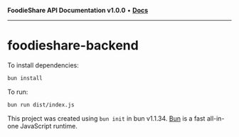 **FoodieShare API Documentation v1.0.0** • [**Docs**](globals.md)

***

# foodieshare-backend

To install dependencies:

```bash
bun install
```

To run:

```bash
bun run dist/index.js
```

This project was created using `bun init` in bun v1.1.34. [Bun](https://bun.sh) is a fast all-in-one JavaScript runtime.
